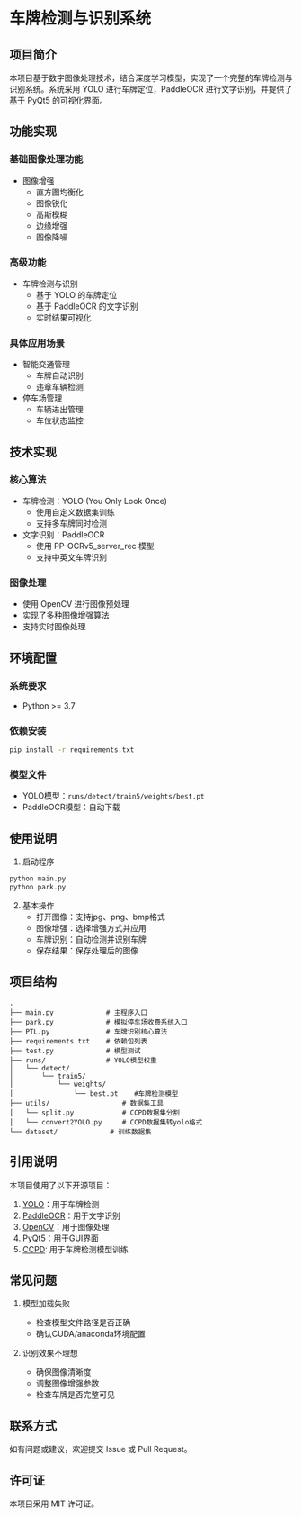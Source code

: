 # 车牌检测与识别系统

## 项目简介

本项目基于数字图像处理技术，结合深度学习模型，实现了一个完整的车牌检测与识别系统。系统采用 YOLO 进行车牌定位，PaddleOCR 进行文字识别，并提供了基于 PyQt5 的可视化界面。

## 功能实现

### 基础图像处理功能
- 图像增强
  - 直方图均衡化
  - 图像锐化
  - 高斯模糊
  - 边缘增强
  - 图像降噪

### 高级功能
- 车牌检测与识别
  - 基于 YOLO 的车牌定位
  - 基于 PaddleOCR 的文字识别
  - 实时结果可视化

### 具体应用场景
- 智能交通管理
  - 车牌自动识别
  - 违章车辆检测
- 停车场管理
  - 车辆进出管理
  - 车位状态监控

## 技术实现

### 核心算法
- 车牌检测：YOLO (You Only Look Once)
  - 使用自定义数据集训练
  - 支持多车牌同时检测
- 文字识别：PaddleOCR
  - 使用 PP-OCRv5_server_rec 模型
  - 支持中英文车牌识别

### 图像处理
- 使用 OpenCV 进行图像预处理
- 实现了多种图像增强算法
- 支持实时图像处理

## 环境配置

### 系统要求
- Python >= 3.7

### 依赖安装
```bash
pip install -r requirements.txt
```

### 模型文件
- YOLO模型：`runs/detect/train5/weights/best.pt`
- PaddleOCR模型：自动下载

## 使用说明

1. 启动程序
```bash
python main.py
python park.py
```

2. 基本操作
   - 打开图像：支持jpg、png、bmp格式
   - 图像增强：选择增强方式并应用
   - 车牌识别：自动检测并识别车牌
   - 保存结果：保存处理后的图像

## 项目结构
```
.
├── main.py             # 主程序入口
├── park.py             # 模拟停车场收费系统入口
├── PTL.py              # 车牌识别核心算法
├── requirements.txt    # 依赖包列表
├── test.py             # 模型测试
├── runs/               # YOLO模型权重
│   └── detect/
│       └── train5/
│           └── weights/
│               └── best.pt    #车牌检测模型
├── utils/                  # 数据集工具
│   └── split.py            # CCPD数据集分割
│   └── convert2YOLO.py     # CCPD数据集转yolo格式
└── dataset/             # 训练数据集
```

## 引用说明

本项目使用了以下开源项目：
1. [YOLO](https://github.com/ultralytics/ultralytics)：用于车牌检测
2. [PaddleOCR](https://github.com/PaddlePaddle/PaddleOCR)：用于文字识别
3. [OpenCV](https://opencv.org/)：用于图像处理
4. [PyQt5](https://www.riverbankcomputing.com/software/pyqt/)：用于GUI界面
5. [CCPD](https://github.com/detectRecog/CCPD): 用于车牌检测模型训练

## 常见问题

1. 模型加载失败
   - 检查模型文件路径是否正确
   - 确认CUDA/anaconda环境配置

2. 识别效果不理想
   - 确保图像清晰度
   - 调整图像增强参数
   - 检查车牌是否完整可见

## 联系方式

如有问题或建议，欢迎提交 Issue 或 Pull Request。

## 许可证

本项目采用 MIT 许可证。 
